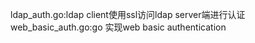 ldap_auth.go:ldap client使用ssl访问ldap server端进行认证 <br>
web_basic_auth.go:go 实现web basic authentication
